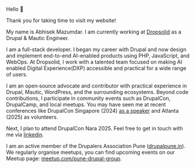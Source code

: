 Hello 👋

Thank you for taking time to visit my website!

My name is Abhisek Mazumdar. I am currently working at [Dropsolid](https://dropsolid.com) as a Drupal & Mautic Engineer.

I am a full-stack developer. I began my career with Drupal and now design and implement end-to-end AI-enabled products using PHP, JavaScript, and WebOps. At Dropsolid, I work with a talented team focused on making AI enabled Digital Experience(DXP) accessible and practical for a wide range of users.

I am an open‑source advocate and contributor with practical experience in Drupal, Mautic, WordPress, and the surrounding ecosystems. Beyond code contributions, I participate in community events such as DrupalCon, DrupalCamp, and local meetups. You may have seen me at recent conferences like DrupalCon Singapore (2024) [as a speaker](https://events.drupal.org/singapore2024/session/what-why-and-when-recipes-distributions-starshot) and Atlanta (2025) as volunteers.

Next, I plan to attend DrupalCon Nara 2025. Feel free to get in touch with me via [linkedin](https://www.linkedin.com/in/abhisekmazumdar/).

I am an active member of the Drupalers Association Pune ([drupalpune.in](https://www.drupalpune.in/)). We regularly organise meetups, you can find upcoming events on our Meetup page: [meetup.com/pune-drupal-group](https://www.meetup.com/pune-drupal-group/).
